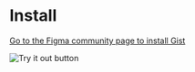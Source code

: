 # Install

[Go to the Figma community page to install Gist](https://www.figma.com/community/plugin/1073059820691713754/Gist)









 ![Try it out button](https://i.gyazo.com/abf41c7202c1d7a0959d7a94801fef2f.png)